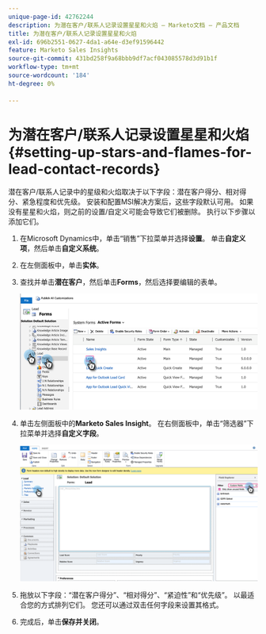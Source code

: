 ```yaml
---
unique-page-id: 42762244
description: 为潜在客户/联系人记录设置星星和火焰 — Marketo文档 — 产品文档
title: 为潜在客户/联系人记录设置星星和火焰
exl-id: 696b2551-0627-4da1-a64e-d3ef91596442
feature: Marketo Sales Insights
source-git-commit: 431bd258f9a68bbb9df7acf043085578d3d91b1f
workflow-type: tm+mt
source-wordcount: '184'
ht-degree: 0%

---
```


# 为潜在客户/联系人记录设置星星和火焰 {#setting-up-stars-and-flames-for-lead-contact-records}

潜在客户/联系人记录中的星级和火焰取决于以下字段：潜在客户得分、相对得分、紧急程度和优先级。 安装和配置MSI解决方案后，这些字段默认可用。 如果没有星星和火焰，则之前的设置/自定义可能会导致它们被删除。 执行以下步骤以添加它们。

1. 在Microsoft Dynamics中，单击“销售”下拉菜单并选择&#x200B;**设置**。 单击&#x200B;**自定义项**，然后单击&#x200B;**自定义系统**。

1. 在左侧面板中，单击&#x200B;**实体**。

1. 查找并单击&#x200B;**潜在客户**，然后单击&#x200B;**Forms**，然后选择要编辑的表单。

   ![](assets/setting-up-stars-and-flames-for-lead-contact-records-1.png)

1. 单击左侧面板中的&#x200B;**Marketo Sales Insight**。 在右侧面板中，单击“筛选器”下拉菜单并选择&#x200B;**自定义字段**。

   ![](assets/setting-up-stars-and-flames-for-lead-contact-records-2.png)

1. 拖放以下字段：“潜在客户得分”、“相对得分”、“紧迫性”和“优先级”。 以最适合您的方式排列它们。 您还可以通过双击任何字段来设置其格式。

1. 完成后，单击&#x200B;**保存并关闭**。
